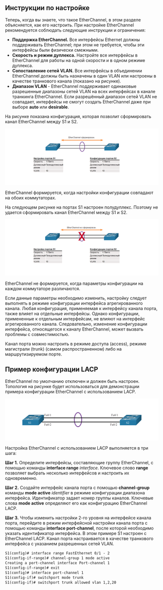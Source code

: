<!-- 6.2.1 -->
## Инструкции по настройке

Теперь, когда вы знаете, что такое EtherChannel, в этом разделе объясняется, как его настроить. При настройке EtherChannel рекомендуется соблюдать следующие инструкции и ограничения:

* **Поддержка EtherChannel.** Все интерфейсы Ethernet должны поддерживать EtherChannel; при этом не требуется, чтобы эти интерфейсы были физически смежными.
* **Скорость и режим дуплекса.** Настройте все интерфейсы в EtherChannel для работы на одной скорости и в одном режиме дуплекса.
* **Сопоставление сетей VLAN.** Все интерфейсы в объединении EtherChannel должны быть назначены в один VLAN или настроены в качестве транкового канала (показано на рисунке).
* **Диапазон VLAN** \- EtherChannel поддерживает одинаковые разрешенные диапазоны сетей VLAN на всех интерфейсах в канале транкинга EtherChannel. Если разрешённый диапазон сетей VLAN не совпадает, интерфейсы не смогут создать EtherChannel даже при выборе **auto** или **desirable**.

На рисунке показана конфигурация, которая позволит сформировать канал EtherChannel между S1 и S2.

![](./assets/6.2.1-1.png)


EtherChannel формируется, когда настройки конфигурации совпадают на обоих коммутаторах.

На следующем рисунке на портах S1 настроен полудуплекс. Поэтому не удается сформировать канал EtherChannel между S1 и S2.

![](./assets/6.2.1-2.png)


EtherChannel не формируется, когда параметры конфигурации на каждом коммутаторе различаются.

Если данные параметры необходимо изменить, настройку следует выполнять в режиме конфигурации интерфейса агрегированного канала. Любая конфигурация, применяемая к интерфейсу канала порта, также влияет на отдельные интерфейсы. Однако конфигурации, примененные к отдельным интерфейсам, не влияют на интерфейс агрегированного канала. Следовательно, изменение конфигурации интерфейса, относящегося к каналу EtherChannel, может вызвать проблемы с совместимостью.

Канал порта можно настроить в режиме доступа (access), режиме магистрали (trunk) (самом распространенном) либо на маршрутизируемом порте.

<!-- 6.2.2 -->
## Пример конфигурации LACP

EtherChannel по умолчанию отключен и должен быть настроен. Топология на рисунке будет использоваться для демонстрации примера конфигурации EtherChannel с использованием LACP.

![](./assets/6.2.2.png)


Настройка EtherChannel с использованием LACP выполняется в три шага:

**Шаг 1.** Определите интерфейсы, составляющие группу EtherChannel, с помощью команды **interface range** _interface_. Ключевое слово **range** позволяет выбрать несколько интерфейсов и настроить их одновременно.

**Шаг 2.** Создайте интерфейс канала порта с помощью **channel-group** команды **mode active** _identifier_ в режиме конфигурации диапазона интерфейса. Идентификатор задает номер группы каналов. Ключевые слова **mode active** определяют его как конфигурацию EtherChannel LACP.

**Шаг 3.** Чтобы изменить настройки 2-го уровня на интерфейсе канала порта, перейдите в режим интерфейсной настройки канала порта с помощью команды **interface port-channel**, после которой необходимо указать идентификатор интерфейса. В этом примере S1 настроен с EtherChannel LACP. Канал порта настраивается в качестве транкового интерфейса с указанием разрешенных сетей VLAN.

```
S1(config)# interface range FastEthernet 0/1 - 2
S1(config-if-range)# channel-group 1 mode active
Creating a port-channel interface Port-channel 1
S1(config-if-range)# exit
S1(config)# interface port-channel 1
S1(config-if)# switchport mode trunk
S1(config-if)# switchport trunk allowed vlan 1,2,20
```

<!-- 6.2.3 -->
<!-- syntax -->



